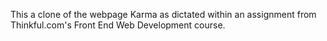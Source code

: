 This a clone of the webpage Karma as dictated within an assignment from Thinkful.com's Front End Web Development course.